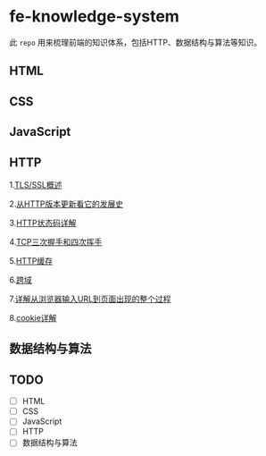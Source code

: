 # fe-knowledge-system
此 `repo` 用来梳理前端的知识体系，包括HTTP、数据结构与算法等知识。

## HTML

## CSS

## JavaScript

## HTTP

1.[TLS/SSL概述](./HTTP/tsl-protocol-intro.md)

2.[从HTTP版本更新看它的发展史](./HTTP/http-all-kind-of-version-compare.md)

3.[HTTP状态码详解](./HTTP/http-statusCode-intro.md)

4.[TCP三次握手和四次挥手](./HTTP/tcp-protocol-intro.md)

5.[HTTP缓存](./HTTP/http-cache-intro.md)

6.[跨域](./HTTP/cross-origin-intro.md)

7.[详解从浏览器输入URL到页面出现的整个过程](./HTTP/dive-into-page-render-process-when-input-url-for-browser.md)

8.[cookie详解](./HTTP/cookie-intro.md)

## 数据结构与算法

## TODO
- [ ] HTML
- [ ] CSS
- [ ] JavaScript
- [ ] HTTP
- [ ] 数据结构与算法

